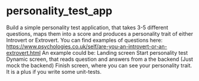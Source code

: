# personality_test_app
Build a simple personality test application, that takes 3-5 different questions, maps them into a score and produces a personality trait of either Introvert or Extrovert. You can find examples of questions here: https://www.psychologies.co.uk/self/are-you-an-introvert-or-an-extrovert.html An example could be: Landing screen Start personality test Dynamic screen, that reads question and answers from a the backend (Just mock the backend) Finish screen, where you can see your personality trait. It is a plus if you write some unit-tests.
